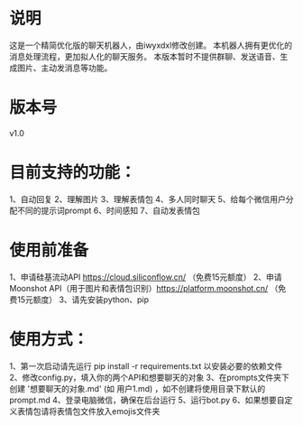 # 说明
这是一个精简优化版的聊天机器人，由iwyxdxl修改创建。
本机器人拥有更优化的消息处理流程，更加拟人化的聊天服务。
本版本暂时不提供群聊、发送语音、生成图片、主动发消息等功能。

# 版本号
v1.0

# 目前支持的功能：
1、自动回复
2、理解图片
3、理解表情包
4、多人同时聊天
5、给每个微信用户分配不同的提示词prompt
6、时间感知
7、自动发表情包

# 使用前准备
1、申请硅基流动API https://cloud.siliconflow.cn/ （免费15元额度）
2、申请Moonshot API（用于图片和表情包识别）https://platform.moonshot.cn/ （免费15元额度）
3、请先安装python、pip

# 使用方式：
1、第一次启动请先运行 pip install -r requirements.txt 以安装必要的依赖文件
2、修改config.py，填入你的两个API和想要聊天的对象
3、在prompts文件夹下创建 '想要聊天的对象.md' (如 用户1.md) ，如不创建将使用目录下默认的 prompt.md
4、登录电脑微信，确保在后台运行
5、运行bot.py
6、如果想要自定义表情包请将表情包文件放入emojis文件夹
